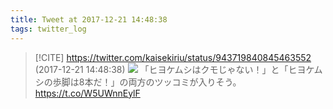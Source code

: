 ```yaml
---
title: Tweet at 2017-12-21 14:48:38
tags: twitter_log
---
```


> [!CITE] https://twitter.com/kaisekiriu/status/943719840845463552 (2017-12-21 14:48:38)
> ![](https://twitter.com/kaisekiriu/status/943719840845463552)
> 「ヒヨケムシはクモじゃない！」と「ヒヨケムシの歩脚は8本だ！」の両方のツッコミが入りそう。 https://t.co/W5UWnnEylF
